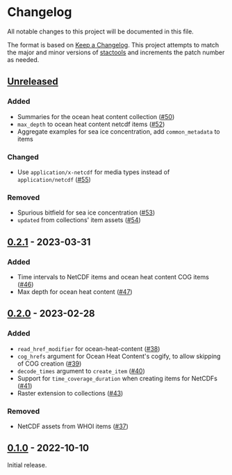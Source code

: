 # Changelog

All notable changes to this project will be documented in this file.

The format is based on [Keep a Changelog](https://keepachangelog.com/en/1.0.0/).
This project attempts to match the major and minor versions of
[stactools](https://github.com/stac-utils/stactools) and increments the patch
number as needed.

## [Unreleased]

### Added

- Summaries for the ocean heat content collection ([#50](https://github.com/stactools-packages/noaa-cdr/pull/50))
- `max_depth` to ocean heat content netcdf items ([#52](https://github.com/stactools-packages/noaa-cdr/pull/52))
- Aggregate examples for sea ice concentration, add `common_metadata` to items

### Changed

- Use `application/x-netcdf` for media types instead of `application/netcdf` ([#55](https://github.com/stactools-packages/noaa-cdr/pull/55))

### Removed

- Spurious bitfield for sea ice concentration ([#53](https://github.com/stactools-packages/noaa-cdr/pull/53))
- `updated` from collections' item assets ([#54](https://github.com/stactools-packages/noaa-cdr/pull/54))

## [0.2.1] - 2023-03-31

### Added

- Time intervals to NetCDF items and ocean heat content COG items ([#46](https://github.com/stactools-packages/noaa-cdr/pull/46))
- Max depth for ocean heat content ([#47](https://github.com/stactools-packages/noaa-cdr/pull/47))

## [0.2.0] - 2023-02-28

### Added

- `read_href_modifier` for ocean-heat-content ([#38](https://github.com/stactools-packages/noaa-cdr/pull/38))
- `cog_hrefs` argument for Ocean Heat Content's cogify, to allow skipping of COG
  creation ([#39](https://github.com/stactools-packages/noaa-cdr/pull/39))
- `decode_times` argument to `create_item` ([#40](https://github.com/stactools-packages/noaa-cdr/pull/40))
- Support for `time_coverage_duration` when creating items for NetCDFs ([#41](https://github.com/stactools-packages/noaa-cdr/pull/41))
- Raster extension to collections ([#43](https://github.com/stactools-packages/noaa-cdr/pull/43))

### Removed

- NetCDF assets from WHOI items ([#37](https://github.com/stactools-packages/noaa-cdr/pull/37))

## [0.1.0] - 2022-10-10

Initial release.

[Unreleased]: <https://github.com/stactools-packages/noaa-cdr/compare/v0.2.1..main>
[0.2.1]: <https://github.com/stactools-packages/noaa-cdr/compare/v0.2.0...v0.2.1>
[0.2.0]: <https://github.com/stactools-packages/noaa-cdr/compare/v0.1.0...v0.2.0>
[0.1.0]: <https://github.com/stactools-packages/noaa-cdr/releases/tag/v0.1.0>

<!-- markdownlint-disable-file MD024 -->
